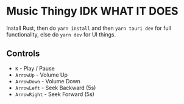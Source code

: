 # Music Thingy IDK WHAT IT DOES

Install Rust, then do `yarn install` and then `yarn tauri dev` for full functionality, else do `yarn dev` for UI things.

## Controls

- `K` - Play / Pause
- `ArrowUp` - Volume Up
- `ArrowDown` - Volume Down
- `ArrowLeft` - Seek Backward (5s)
- `ArrowRight` - Seek Forward (5s)